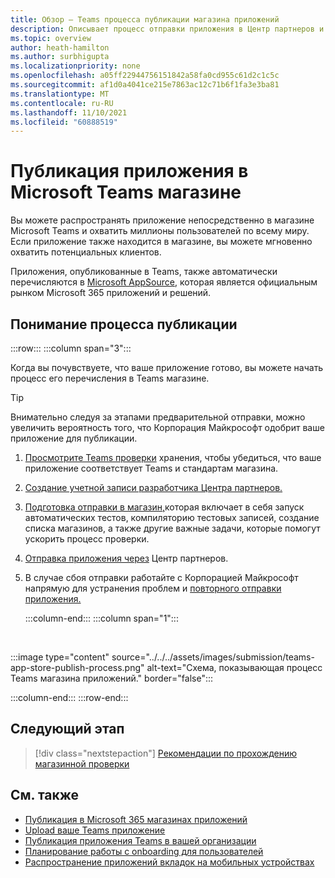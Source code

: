 ```yaml
---
title: Обзор — Teams процесса публикации магазина приложений
description: Описывает процесс отправки приложения в Центр партнеров и его публикации в Microsoft Teams магазине (и AppSource).
ms.topic: overview
author: heath-hamilton
ms.author: surbhigupta
ms.localizationpriority: none
ms.openlocfilehash: a05ff22944756151842a58fa0cd955c61d2c1c5c
ms.sourcegitcommit: af1d0a4041ce215e7863ac12c71b6f1fa3e3ba81
ms.translationtype: MT
ms.contentlocale: ru-RU
ms.lasthandoff: 11/10/2021
ms.locfileid: "60888519"
---
```

# <a name="publish-your-app-to-the-microsoft-teams-store"></a>Публикация приложения в Microsoft Teams магазине

Вы можете распространять приложение непосредственно в магазине Microsoft Teams и охватить миллионы пользователей по всему миру. Если приложение также находится в магазине, вы можете мгновенно охватить потенциальных клиентов.

Приложения, опубликованные в Teams, также автоматически перечисляются в [Microsoft AppSource](https://appsource.microsoft.com), которая является официальным рынком Microsoft 365 приложений и решений.

## <a name="understand-the-publishing-process"></a>Понимание процесса публикации

:::row:::
   :::column span="3":::

Когда вы почувствуете, что ваше приложение готово, вы можете начать процесс его перечисления в Teams магазине.

> [!TIP]
> Внимательно следуя за этапами предварительной отправки, можно увеличить вероятность того, что Корпорация Майкрософт одобрит ваше приложение для публикации.

1. [Просмотрите Teams проверки](~/concepts/deploy-and-publish/appsource/prepare/teams-store-validation-guidelines.md) хранения, чтобы убедиться, что ваше приложение соответствует Teams и стандартам магазина.
1. [Создание учетной записи разработчика Центра партнеров.](~/concepts/deploy-and-publish/appsource/prepare/create-partner-center-dev-account.md)
1. [Подготовка отправки в магазин,](~/concepts/deploy-and-publish/appsource/prepare/submission-checklist.md)которая включает в себя запуск автоматических тестов, компиляторию тестовых записей, создание списка магазинов, а также другие важные задачи, которые помогут ускорить процесс проверки.
1. [Отправка приложения через](/office/dev/store/add-in-submission-guide) Центр партнеров.
1. В случае сбоя отправки работайте с Корпорацией Майкрософт напрямую для устранения проблем и [повторного отправки приложения.](~/concepts/deploy-and-publish/appsource/resolve-submission-issues.md)

   :::column-end:::
   :::column span="1":::

<br>

:::image type="content" source="../../../assets/images/submission/teams-app-store-publish-process.png" alt-text="Схема, показывающая процесс Teams магазина приложений." border="false":::

   :::column-end:::
:::row-end:::

## <a name="next-step"></a>Следующий этап

> [!div class="nextstepaction"]
> [Рекомендации по прохождению магазинной проверки](~/concepts/deploy-and-publish/appsource/prepare/teams-store-validation-guidelines.md)

## <a name="see-also"></a>См. также

* [Публикация в Microsoft 365 магазинах приложений](/office/dev/store/)
* [Upload ваше Teams приложение](~/concepts/deploy-and-publish/apps-upload.md)
* [Публикация приложения Teams в вашей организации](/MicrosoftTeams/tenant-apps-catalog-teams?toc=/microsoftteams/platform/toc.json&bc=/MicrosoftTeams/breadcrumb/toc.json)
* [Планирование работы с onboarding для пользователей](../../design/understand-use-cases.md#plan-the-onboarding-experience)
* [Распространение приложений вкладок на мобильных устройствах](../../../tabs/design/tabs-mobile.md#distribution)
